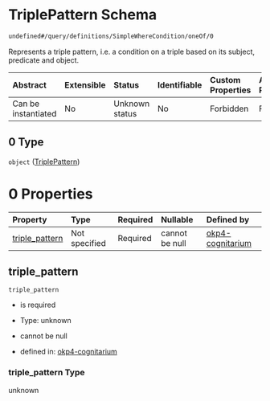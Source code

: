 # TriplePattern Schema

```txt
undefined#/query/definitions/SimpleWhereCondition/oneOf/0
```

Represents a triple pattern, i.e. a condition on a triple based on its subject, predicate and object.

| Abstract            | Extensible | Status         | Identifiable | Custom Properties | Additional Properties | Access Restrictions | Defined In                                                                     |
| :------------------ | :--------- | :------------- | :----------- | :---------------- | :-------------------- | :------------------ | :----------------------------------------------------------------------------- |
| Can be instantiated | No         | Unknown status | No           | Forbidden         | Forbidden             | none                | [okp4-cognitarium.json\*](schema/okp4-cognitarium.json "open original schema") |

## 0 Type

`object` ([TriplePattern](okp4-cognitarium-querymsg-definitions-simplewherecondition-oneof-triplepattern.md))

# 0 Properties

| Property                           | Type          | Required | Nullable       | Defined by                                                                                                                                                                                                            |
| :--------------------------------- | :------------ | :------- | :------------- | :-------------------------------------------------------------------------------------------------------------------------------------------------------------------------------------------------------------------- |
| [triple\_pattern](#triple_pattern) | Not specified | Required | cannot be null | [okp4-cognitarium](okp4-cognitarium-querymsg-definitions-simplewherecondition-oneof-triplepattern-properties-triple_pattern.md "undefined#/query/definitions/SimpleWhereCondition/oneOf/0/properties/triple_pattern") |

## triple\_pattern

`triple_pattern`

* is required

* Type: unknown

* cannot be null

* defined in: [okp4-cognitarium](okp4-cognitarium-querymsg-definitions-simplewherecondition-oneof-triplepattern-properties-triple_pattern.md "undefined#/query/definitions/SimpleWhereCondition/oneOf/0/properties/triple_pattern")

### triple\_pattern Type

unknown
